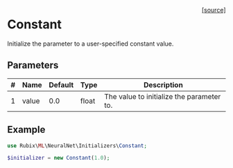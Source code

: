 <span style="float:right;"><a href="https://github.com/RubixML/ML/blob/master/src/NeuralNet/Initializers/Constant.php">[source]</a></span>

# Constant
Initialize the parameter to a user-specified constant value.

## Parameters
| # | Name | Default | Type | Description |
|---|---|---|---|---|
| 1 | value | 0.0 | float | The value to initialize the parameter to. |

## Example
```php
use Rubix\ML\NeuralNet\Initializers\Constant;

$initializer = new Constant(1.0);
```